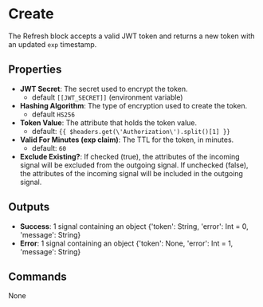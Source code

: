 Create
======
The Refresh block accepts a valid JWT token and returns a new token with an updated `exp` timestamp.

Properties
----------
- **JWT Secret**: The secret used to encrypt the token.
  - default `[[JWT_SECRET]]` (environment variable)
- **Hashing Algorithm**: The type of encryption used to create the token.
  - default `HS256`
- **Token Value**: The attribute that holds the token value.
  - default: `{{ $headers.get(\'Authorization\').split()[1] }}`
- **Valid For Minutes (exp claim)**: The TTL for the token, in minutes.
  - default: `60`
- **Exclude Existing?**: If checked (true), the attributes of the incoming signal will be excluded from the outgoing signal. If unchecked (false), the attributes of the incoming signal will be included in the outgoing signal.

Outputs
-------
- **Success**: 1 signal containing an object {'token': String, 'error': Int = 0, 'message': String}
- **Error**: 1 signal containing an object {'token': None, 'error': Int = 1, 'message': String}

Commands
--------
None
